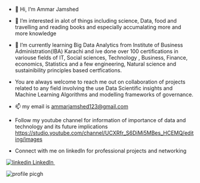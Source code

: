 
- 👋 Hi, I’m Ammar Jamshed
- 👀 I’m interested in alot of things including science, Data, food and travelling and reading books and especially accumalating more and more knowledge
- 🌱 I’m currently learning Big Data Analytics from Institute of Business Administration(IBA) Karachi and ive done over 100 certifications in variouse fields of IT, Social sciences, Technology
, Business, Finance, economics, Statistics and a few engineering, Natural science and sustainibility principles based certfications.
- You are always welcome to reach me out on collaboration of projects related to any field involving the use Data Scientific insights and Machine Learning Algorithms and modelling
frameworks of governance.
- 📫 my email is ammarjamshed123@gmail.com 
- Follow my youtube channel for information of importance of data and technology and its future implications
https://studio.youtube.com/channel/UCXRfr_S6DiMi5MBes_HCEMQ/editing/images 
 

- Connect with me on linkedln for professional projects and networking
<p>
  <a href="https://www.linkedin.com/in/goto-resumemuhammad-ammar-jamshed-029280145/" rel="nofollow noreferrer">
    <img src="https://i.stack.imgur.com/gVE0j.png" alt="linkedin"> LinkedIn
  </a> &nbsp; 
</p>



![profile picgh](https://user-images.githubusercontent.com/42091327/112202743-88b95480-8c33-11eb-9191-8e73ba0969a3.png)

<!---
Economy21/Economy21 is a ✨ special ✨ repository because its `README.md` (this file) appears on your GitHub profile.
You can click the Preview link to take a look at your changes.
--->
